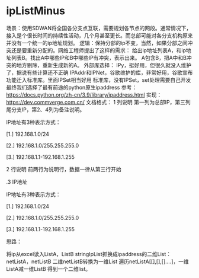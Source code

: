 # ipListMinus
场景：使用SDWAN将全国各分支点互联，需要规划各节点的网段。通常情况下，接入是个很长时间的持续性活动，几个月甚至更长。而总部可能对各分支机构原来并没有一个统一的ip地址规划。
逻辑：保持分部的ip不变，当然，如果分部之间冲突还是要重新分配的。网络工程师提出了这样的需求：
给出ip地址列表A，和ip地址列表B。找出A中哪些IP和B中哪些IP有冲突，表示出来。
A包含B，把A中和B冲突的地方剔除，重新生成新的A。
外部库选择：
IPy，挺好用，但很久就没人维护了，据说有些计算还不正确
IPAddr和IPNet，谷歌维护的库，非常好用，谷歌宣布功能迁入标准库。里面IPSet相当好用
标准库，没有IPSet，set处理需要自己开发
最终我们选择了最有前途的python原生ipaddress
参考：
https://docs.python.org/zh-cn/3.9/library/ipaddress.html
实现：
https://dev.commverge.com.cn/
文档格式：
1	列说明
第一列为总部IP，第三列尾分支IP，第2、4列为备注说明。

IP地址有3种表示方式：

[1.] 192.168.1.0/24

[2.] 192.168.1.0/255.255.255.0

[3.] 192.168.1.1-192.168.1.255

2	行说明
前两行为说明行，数据一律从第三行开始

.3	IP地址

IP地址有3种表示方式：

[1.] 192.168.1.0/24

[2.] 192.168.1.0/255.255.255.0

[3.] 192.168.1.1-192.168.1.255



思路：

将ip从excel读入ListA，ListB
stringIpList抓换成ipaddress的二维List：netListA，netListB
二维netListB转换为一维List
遍历netListA[[],[],[]....]，一维ListA减一维ListB
得到一个二维list。
